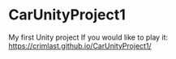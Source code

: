 # CarUnityProject1
My first Unity project
If you would like to play it: https://crimlast.github.io/CarUnityProject1/
